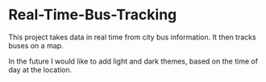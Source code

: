 # Real-Time-Bus-Tracking
This project takes data in real time from city bus information. It then tracks buses on a map.

In the future I would like to add light and dark themes, based on the time of day at the location.

